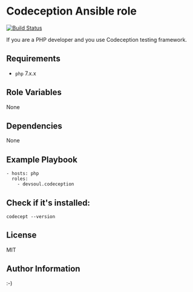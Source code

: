 Codeception Ansible role
=========
[![Build Status](https://travis-ci.com/devsoul/ansible-role-codeception.svg?branch=master)](https://travis-ci.com/devsoul/ansible-role-codeception)

If you are a PHP developer and you use Codeception testing framework.

Requirements
------------
  - `php` 7.x.x

Role Variables
--------------
None

Dependencies
------------
None

Example Playbook
----------------
    - hosts: php
      roles:
        - devsoul.codeception

Check if it's installed:
------
    codecept --version

License
-------
MIT

Author Information
------------------

:-)
